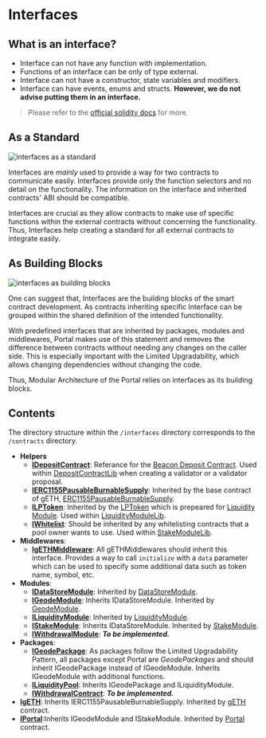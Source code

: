 # Interfaces

## What is an interface?

* Interface can not have any function with implementation.
* Functions of an interface can be only of type external.
* Interface can not have a constructor, state variables and modifiers.
* Interface can have events, enums and structs. **However, we do not advise putting them in an interface.**

> Please refer to the [official solidity docs](https://docs.soliditylang.org/en/v0.8.20/contracts.html#interfaces) for more.

## As a Standard

![interfaces as a standard](../../../docs/images/interfaces1.png)

Interfaces are *mainly* used to provide a way for two contracts to communicate easily. Interfaces provide only the function selectors and no detail on the functionality. The information on the interface and inherited contracts' ABI should be compatible.

Interfaces are crucial as they allow contracts to make use of specific functions within the external contracts without concerning the functionality. Thus, Interfaces help creating a standard for all external contracts to integrate easily.

## As Building Blocks

![interfaces as building blocks](../../../docs/images/interfaces2.png)

One can suggest that, Interfaces are the building blocks of the smart contract development. As contracts inheriting specific Interface can be grouped within the shared definition of the intended functionality.

With predefined interfaces that are inherited by packages, modules and middlewares, Portal makes use of this statement and removes the difference between contracts without needing any changes on the caller side. This is especially important with the Limited Upgradability, which allows changing dependencies without changing the code.

Thus, Modular Architecture of the Portal relies on interfaces as its building blocks.

## Contents

 The directory structure within the `/interfaces` directory corresponds to the `/contracts` directory.

* **Helpers**
  * [**IDepositContract**](./helpers/IDepositContract.sol): Referance for the [Beacon Deposit Contract](https://etherscan.io/address/0x00000000219ab540356cbb839cbe05303d7705fa). Used within [DepositContractLib](../modules/StakeModule/libs/DepositContractLib.sol) when creating a validator or a validator proposal.
  * [**IERC1155PausableBurnableSupply**](./helpers/IERC1155PausableBurnableSupply.sol): Inherited by the base contract of gETH, [ERC1155PausableBurnableSupply](../helpers/ERC1155PausableBurnableSupply.sol).
  * [**ILPToken**](./helpers/ILPToken.sol): Inherited by the [LPToken](../helpers/LPToken.sol) which is prepeared for [Liquidity Module](../modules/LiquidityModule/LiquidityModule.sol). Used within [LiquidityModuleLib](../modules/LiquidityModule/libs/LiquidityModuleLib.sol).
  * [**IWhitelist**](./helpers/IWhitelist.sol): Should be inherited by any whitelisting contracts that a pool owner wants to use. Used within [StakeModuleLib](../modules/StakeModule/libs/StakeModuleLib.sol).
* **Middlewares**:
  * [**IgETHMiddleware**](./middlewares/IgETHMiddleware.sol): All gETHMiddlewares should inherit this interface. Provides a way to call `initialize` with a `data` parameter which can be used to specify some additional data such as token name, symbol, etc.
* **Modules**:
  * [**IDataStoreModule**](./modules/IDataStoreModule.sol): Inherited by [DataStoreModule](../modules/DataStoreModule/DataStoreModule.sol).
  * [**IGeodeModule**](./modules/IGeodeModule.sol): Inherits IDataStoreModule. Inherited by [GeodeModule](../modules/GeodeModule/GeodeModule.sol).
  * [**ILiquidityModule**](./modules/ILiquidityModule.sol): Inherited by [LiquidityModule](../modules/LiquidityModule/LiquidityModule.sol).
  * [**IStakeModule**](./modules/IStakeModule.sol): Inherits IDataStoreModule. Inherited by [StakeModule](../modules/StakeModule/StakeModule.sol).
  * [**IWithdrawalModule**](./modules/IWithdrawalModule.sol): ***To be implemented.***
* **Packages**:
  * [**IGeodePackage**](./packages/IGeodePackage.sol): As packages follow the Limited Upgradability Pattern, all packages except Portal are *GeodePackages* and should inherit IGeodePackage instead of IGeodeModule. Inherits IGeodeModule with additional functions.
  * [**ILiquidityPool**](./packages/ILiquidityPool.sol): Inherits IGeodePackage and ILiquidityModule.
  * [**IWithdrawalContract**](./packages/IWithdrawalContract.sol): ***To be implemented.***
* [**IgETH**](./IgETH.sol): Inherits IERC1155PausableBurnableSupply. Inherited by [gETH](../gETH.sol) contract.
* [**IPortal**](./IPortal.sol):Inherits IGeodeModule and IStakeModule.  Inherited by [Portal](../Portal.sol) contract.
